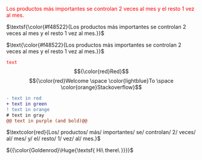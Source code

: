 <span style="color:red">Los productos más importantes se controlan 2 veces al mes y el resto 1 vez al mes.</span>

$\textsf{\color{#f48522}{Los productos más importantes se controlan 2 veces al mes y el resto 1 vez al mes.}}$

$\text{\color{#f48522}{Los productos más importantes se controlan 2 veces al mes y el resto 1 vez al mes.}}$

<code style="color : red">text</code>
$${\color{red}Red}$$
$${\color{red}Welcome \space \color{lightblue}To \space \color{orange}Stackoverflow}$$

```diff
- text in red
+ text in green
! text in orange
# text in gray
@@ text in purple (and bold)@@
```


$\textcolor{red}{Los/ productos/ más/ importantes/ se/ controlan/ 2/ veces/ al/ mes/ y/ el/ resto/ 1/ vez/ al/ mes.}$

${{\color{Goldenrod}\Huge{\textsf{  Hi\ there\ \}}}}\$
